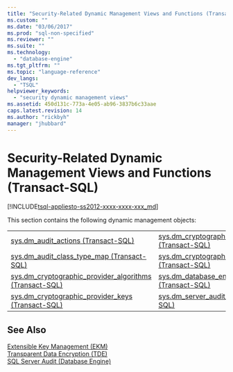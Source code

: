 ```yaml
---
title: "Security-Related Dynamic Management Views and Functions (Transact-SQL) | Microsoft Docs"
ms.custom: ""
ms.date: "03/06/2017"
ms.prod: "sql-non-specified"
ms.reviewer: ""
ms.suite: ""
ms.technology: 
  - "database-engine"
ms.tgt_pltfrm: ""
ms.topic: "language-reference"
dev_langs: 
  - "TSQL"
helpviewer_keywords: 
  - "security dynamic management views"
ms.assetid: 450d131c-773a-4e05-ab96-3837b6c33aae
caps.latest.revision: 14
ms.author: "rickbyh"
manager: "jhubbard"
---
```

# Security-Related Dynamic Management Views and Functions (Transact-SQL)
[!INCLUDE[tsql-appliesto-ss2012-xxxx-xxxx-xxx_md](../../../a9retired/includes/tsql-appliesto-ss2012-xxxx-xxxx-xxx-md.md)]

  This section contains the following dynamic management objects:  
  
|||  
|-|-|  
|[sys.dm_audit_actions &#40;Transact-SQL&#41;](../../../relational-databases/reference/system-dynamic-management-views/sys.dm-audit-actions-transact-sql.md)|[sys.dm_cryptographic_provider_properties &#40;Transact-SQL&#41;](../../../relational-databases/reference/system-dynamic-management-views/sys.dm-cryptographic-provider-properties-transact-sql.md)|  
|[sys.dm_audit_class_type_map &#40;Transact-SQL&#41;](../../../relational-databases/reference/system-dynamic-management-views/sys.dm-audit-class-type-map-transact-sql.md)|[sys.dm_cryptographic_provider_sessions &#40;Transact-SQL&#41;](../../../relational-databases/reference/system-dynamic-management-views/sys.dm-cryptographic-provider-sessions-transact-sql.md)|  
|[sys.dm_cryptographic_provider_algorithms &#40;Transact-SQL&#41;](../../../relational-databases/reference/system-dynamic-management-views/sys.dm-cryptographic-provider-algorithms-transact-sql.md)|[sys.dm_database_encryption_keys &#40;Transact-SQL&#41;](../../../relational-databases/reference/system-dynamic-management-views/sys.dm-database-encryption-keys-transact-sql.md)|  
|[sys.dm_cryptographic_provider_keys &#40;Transact-SQL&#41;](../../../relational-databases/reference/system-dynamic-management-views/sys.dm-cryptographic-provider-keys-transact-sql.md)|[sys.dm_server_audit_status &#40;Transact-SQL&#41;](../../../relational-databases/reference/system-dynamic-management-views/sys.dm-server-audit-status-transact-sql.md)|  
  
## See Also  
 [Extensible Key Management &#40;EKM&#41;](../../../relational-databases/security/encryption/extensible-key-management-ekm.md)   
 [Transparent Data Encryption &#40;TDE&#41;](../../../relational-databases/security/encryption/transparent-data-encryption-tde.md)   
 [SQL Server Audit &#40;Database Engine&#41;](../../../relational-databases/security/auditing/sql-server-audit-database-engine.md)  
  
  